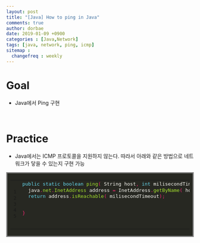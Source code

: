 ```yaml
---
layout: post
title: "[Java] How to ping in Java"
comments: true
author: dorbae
date: 2019-01-09 +0900
categories : [Java,Network]
tags: [java, network, ping, icmp]
sitemap :
  changefreq : weekly
---
```


# Goal
* Java에서 Ping 구현

<br/>

# Practice
* Java에서는 ICMP 프로토콜을 지원하지 않는다. 따라서 아래와 같은 방법으로 네트워크가 닿을 수 있는지 구현 가능      
      
<div markdown="1" style="background: #272822; border-width: 0.1em 0.1em 0.1em 0.8em; border: solid gray; overflow: auto; padding: 0.2em 0.6em; width: auto;">
<table><tbody>
<tr><td><pre style="line-height: 125%; margin: 0;">1
2
3
4
5</pre>
</td><td><pre style="line-height: 125%; margin: 0;"><span style="color: #66d9ef;">public</span> <span style="color: #66d9ef;">static</span> <span style="color: #66d9ef;">boolean</span> <span style="color: #a6e22e;">ping</span><span style="color: #f92672;">(</span> <span style="color: #f8f8f2;">String</span> <span style="color: #f8f8f2;">host</span><span style="color: #f92672;">,</span> <span style="color: #66d9ef;">int</span> <span style="color: #f8f8f2;">milisecondTimeout</span><span style="color: #f92672;">)</span> <span style="color: #66d9ef;">throws</span> <span style="color: #f8f8f2;">UnknownHostException</span><span style="color: #f92672;">,</span> <span style="color: #f8f8f2;">IOException</span> <span style="color: #f92672;">{</span>
  <span style="color: #f8f8f2;">java</span><span style="color: #f92672;">.</span><span style="color: #a6e22e;">net</span><span style="color: #f92672;">.</span><span style="color: #a6e22e;">InetAddress</span> <span style="color: #f8f8f2;">address</span> <span style="color: #f92672;">=</span> <span style="color: #f8f8f2;">InetAddress</span><span style="color: #f92672;">.</span><span style="color: #a6e22e;">getByName</span><span style="color: #f92672;">(</span> <span style="color: #f8f8f2;">host</span><span style="color: #f92672;">);</span>
  <span style="color: #66d9ef;">return</span> <span style="color: #f8f8f2;">address</span><span style="color: #f92672;">.</span><span style="color: #a6e22e;">isReachable</span><span style="color: #f92672;">(</span> <span style="color: #f8f8f2;">milisecondTimeout</span><span style="color: #f92672;">);</span>
  
<span style="color: #f92672;">}</span>
</pre>
</td></tr>
</tbody></table>
</div>
